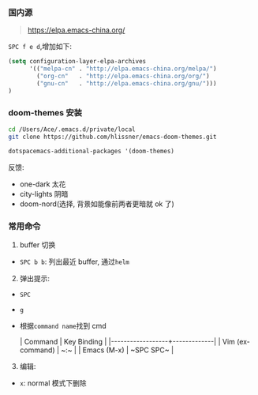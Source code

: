 ### 国内源

> https://elpa.emacs-china.org/

`SPC f e d`,增加如下:

```el
(setq configuration-layer-elpa-archives
      '(("melpa-cn" . "http://elpa.emacs-china.org/melpa/")
        ("org-cn"   . "http://elpa.emacs-china.org/org/")
        ("gnu-cn"   . "http://elpa.emacs-china.org/gnu/")))
)
```

### doom-themes 安装

```sh
cd /Users/Ace/.emacs.d/private/local
git clone https://github.com/hlissner/emacs-doom-themes.git
```

```el
dotspacemacs-additional-packages '(doom-themes)
```

反馈:

- one-dark 太花
- city-lights 阴暗
- doom-nord(选择, 背景如能像前两者更暗就 ok 了)

### 常用命令

1.  buffer 切换

- `SPC b b`: 列出最近 buffer, 通过`helm`

2.  弹出提示:

- `SPC`
- `g`
- 根据`command name`找到 cmd

  | Command | Key Binding |
  |------------------+-------------|
  | Vim (ex-command) | ~:~ |
  | Emacs (M-x) | ~SPC SPC~ |

3.  编辑:

- `x`: normal 模式下删除
